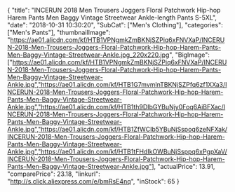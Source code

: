 {
	"title": "INCERUN 2018 Men Trousers Joggers Floral Patchwork Hip-hop Harem Pants Men Baggy Vintage Streetwear Ankle-length Pants S-5XL",
	"date": "2018-10-31 10:30:20",
	"SubCat": ["Men's Clothing"],
	"categories": ["Men's Pants"],
	"thumbnailImage": "https://ae01.alicdn.com/kf/HTB1VPNgmkZmBKNjSZPiq6xFNVXaP/INCERUN-2018-Men-Trousers-Joggers-Floral-Patchwork-Hip-hop-Harem-Pants-Men-Baggy-Vintage-Streetwear-Ankle.jpg_220x220.jpg",
	"BigImage": ["https://ae01.alicdn.com/kf/HTB1VPNgmkZmBKNjSZPiq6xFNVXaP/INCERUN-2018-Men-Trousers-Joggers-Floral-Patchwork-Hip-hop-Harem-Pants-Men-Baggy-Vintage-Streetwear-Ankle.jpg","https://ae01.alicdn.com/kf/HTB1G7mvmlnTBKNjSZPfq6zf1XXa3/INCERUN-2018-Men-Trousers-Joggers-Floral-Patchwork-Hip-hop-Harem-Pants-Men-Baggy-Vintage-Streetwear-Ankle.jpg","https://ae01.alicdn.com/kf/HTB1th9DIbGYBuNjy0Foq6AiBFXac/INCERUN-2018-Men-Trousers-Joggers-Floral-Patchwork-Hip-hop-Harem-Pants-Men-Baggy-Vintage-Streetwear-Ankle.jpg","https://ae01.alicdn.com/kf/HTB1ZfWCIb5YBuNjSspoq6zeNFXak/INCERUN-2018-Men-Trousers-Joggers-Floral-Patchwork-Hip-hop-Harem-Pants-Men-Baggy-Vintage-Streetwear-Ankle.jpg","https://ae01.alicdn.com/kf/HTB1tFHdIkOWBuNjSsppq6xPgpXaV/INCERUN-2018-Men-Trousers-Joggers-Floral-Patchwork-Hip-hop-Harem-Pants-Men-Baggy-Vintage-Streetwear-Ankle.jpg"],
	"actualPrice": 13.91,
	"comparePrice": 23.18,
	"linkurl": "http://s.click.aliexpress.com/e/bmRsE4nq",
	"inStock": 65
}

